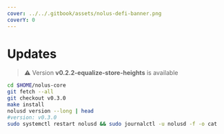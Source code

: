 ```yaml
---
cover: ../../.gitbook/assets/nolus-defi-banner.png
coverY: 0
---
```


# Updates

> ⚠️ Version **v0.2.2-equalize-store-heights** is available

```bash
cd $HOME/nolus-core
git fetch --all
git checkout v0.3.0
make install
nolusd version --long | head
#version: v0.3.0
sudo systemctl restart nolusd && sudo journalctl -u nolusd -f -o cat
```
